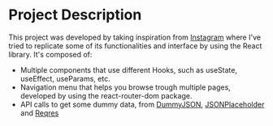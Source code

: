 # Project Description

This project was developed by taking inspiration from [Instagram](https://www.instagram.com/) where I've tried to replicate some of its functionalities and interface by using the React library. It's composed of:
- Multiple components that use different Hooks, such as useState, useEffect, useParams, etc. 
- Navigation menu that helps you browse trough multiple pages, developed by using the react-router-dom package.
- API calls to get some dummy data, from [DummyJSON](https://dummyjson.com/), [JSONPlaceholder](https://jsonplaceholder.typicode.com/) and [Reqres](https://reqres.in/)
